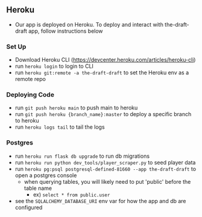 ## Heroku
- Our app is deployed on Heroku. To deploy and interact with the-draft-draft app, follow instructions below

### Set Up
- Download Heroku CLI (https://devcenter.heroku.com/articles/heroku-cli)
- run `heroku login` to login to CLI
- run `heroku git:remote -a the-draft-draft` to set the Heroku env as a remote repo

### Deploying Code
- run `git push heroku main` to push main to heroku
- run `git push heroku {branch_name}:master` to deploy a specific branch to heroku
- run `heroku logs tail` to tail the logs

### Postgres
- run `heroku run flask db upgrade` to run db migrations
- run `heroku run python dev_tools/player_scraper.py` to seed player data
- run `heroku pg:psql postgresql-defined-81660 --app the-draft-draft` to open a postgres console
  - when querying tables, you will likely need to put 'public' before the table name
    - ex) `select * from public.user`
- see the `SQLALCHEMY_DATABASE_URI` env var for how the app and db are configured
